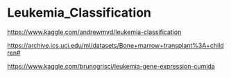 # Leukemia_Classification

https://www.kaggle.com/andrewmvd/leukemia-classification

https://archive.ics.uci.edu/ml/datasets/Bone+marrow+transplant%3A+children#

https://www.kaggle.com/brunogrisci/leukemia-gene-expression-cumida
